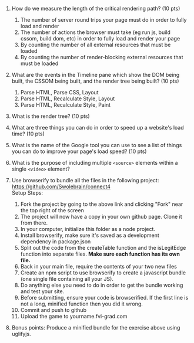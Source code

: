 1. How do we measure the length of the critical rendering path? (10 pts)  
    1. The number of server round trips your page must do in order to fully load and render  
    2. The number of actions the browser must take (eg run js, build cssom, build dom, etc) in order to fully load and render your page  
    3. By counting the number of all external resources that must be loaded  
    4. By counting the number of render-blocking external resources that must be loaded  

2. What are the events in the Timeline pane which show the DOM being built, the CSSOM being built, and the render tree being built? (10 pts)  
    1. Parse HTML, Parse CSS, Layout  
    2. Parse HTML, Recalculate Style, Layout  
    3. Parse HTML, Recalculate Style, Paint  

3. What is the render tree? (10 pts)

4. What are three things you can do in order to speed up a website's load time? (10 pts)  

5. What is the name of the Google tool you can use to see a list of things you can do to improve your page's load speed? (10 pts)  

6. What is the purpose of including multiple `<source>` elements within a single `<video>` element?

7. Use browserify to bundle all the files in the following project: https://github.com/Swolebrain/connect4  
  Setup Steps:
    1. Fork the project by going to the above link and clicking "Fork" near the top right of the screen
    2. The project will now have a copy in your own github page. Clone it from there.
    3. In your computer, initialize this folder as a node project.
    4. Install browserify, make sure it's saved as a development dependency in package.json
    5. Split out the code from the createTable function and the isLegitEdge function into separate files. **Make sure each function has its own file.**
    6. Back in your main file, require the contents of your two new files
    7. Create an npm script to use browserify to create a javascript bundle (one single file containing all your JS).
    8. Do anything else you need to do in order to get the bundle working and test your site.
    9. Before submitting, ensure your code is browserified. If the first line is not a long, minified function then you did it wrong.
    10. Commit and push to github
    11. Upload the game to yourname.fvi-grad.com

8. Bonus points: Produce a minified bundle for the exercise above using uglifyjs.
